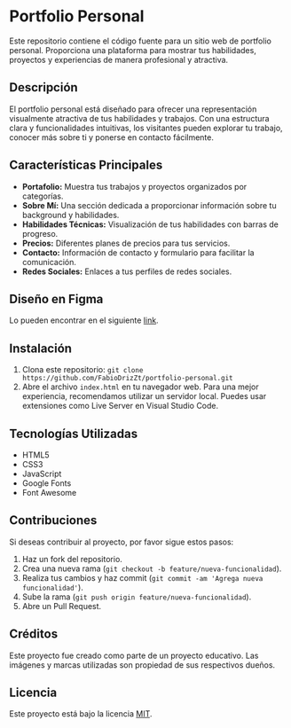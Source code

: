 # Portfolio Personal

Este repositorio contiene el código fuente para un sitio web de portfolio personal. Proporciona una plataforma para mostrar tus habilidades, proyectos y experiencias de manera profesional y atractiva.

## Descripción

El portfolio personal está diseñado para ofrecer una representación visualmente atractiva de tus habilidades y trabajos. Con una estructura clara y funcionalidades intuitivas, los visitantes pueden explorar tu trabajo, conocer más sobre ti y ponerse en contacto fácilmente.

## Características Principales

- **Portafolio:** Muestra tus trabajos y proyectos organizados por categorías.
- **Sobre Mí:** Una sección dedicada a proporcionar información sobre tu background y habilidades.
- **Habilidades Técnicas:** Visualización de tus habilidades con barras de progreso.
- **Precios:** Diferentes planes de precios para tus servicios.
- **Contacto:** Información de contacto y formulario para facilitar la comunicación.
- **Redes Sociales:** Enlaces a tus perfiles de redes sociales.

## Diseño en Figma

Lo pueden encontrar en el siguiente [link](https://www.figma.com/design/t1lUTR7M3pnuIcmQWilJqA/Portfolio-personal?t=sHuEop508vuK4jmM-1).

## Instalación

1. Clona este repositorio: `git clone https://github.com/FabioDrizZt/portfolio-personal.git`
2. Abre el archivo `index.html` en tu navegador web. Para una mejor experiencia, recomendamos utilizar un servidor local. Puedes usar extensiones como Live Server en Visual Studio Code.

## Tecnologías Utilizadas

- HTML5
- CSS3
- JavaScript
- Google Fonts
- Font Awesome

## Contribuciones

Si deseas contribuir al proyecto, por favor sigue estos pasos:

1. Haz un fork del repositorio.
2. Crea una nueva rama (`git checkout -b feature/nueva-funcionalidad`).
3. Realiza tus cambios y haz commit (`git commit -am 'Agrega nueva funcionalidad'`).
4. Sube la rama (`git push origin feature/nueva-funcionalidad`).
5. Abre un Pull Request.

## Créditos

Este proyecto fue creado como parte de un proyecto educativo. Las imágenes y marcas utilizadas son propiedad de sus respectivos dueños.

## Licencia

Este proyecto está bajo la licencia [MIT](https://opensource.org/licenses/MIT).
